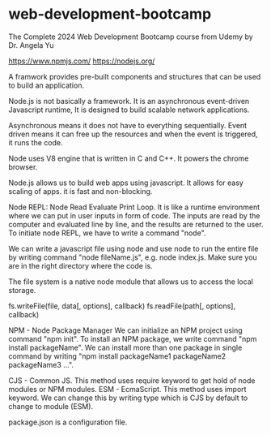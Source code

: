 # web-development-bootcamp
The Complete 2024 Web Development Bootcamp course from Udemy by Dr. Angela Yu

https://www.npmjs.com/
https://nodejs.org/

A framwork provides pre-built components and structures that can be used to build an application.

Node.js is not basically a framework. It is an asynchronous event-driven Javascript runtime,
It is designed to build scalable network applications.

Asynchronous means it does not have to everything sequentially.
Event driven means it can free up the resources and when the event is triggered, it runs the code.

Node uses V8 engine that is written in C and C++. It powers the chrome browser.

Node.js allows us to build web apps using javascript.
It allows for easy scaling of apps. it is fast and non-blocking.

Node REPL: Node Read Evaluate Print Loop. It is like a runtime environment where we can put in user inputs in form of code. The inputs are read by the computer and evaluated line by line, and the results are returned to the user.
To initiate node REPL, we have to write a command "node".

We can write a javascript file using node and use node to run the entire file by writing command "node fileName.js", e.g. node index.js. Make sure you are in the right directory where the code is.

The file system is a native node module that allows us to access the local storage.

fs.writeFile(file, data[, options], callback)
fs.readFile(path[, options], callback)

NPM - Node Package Manager
We can initialize an NPM project using command "npm init".
To install an NPM package, we write command "npm install packageName".
We can install more than one package in single command by writing "npm install packageName1 packageName2 packageName3 ...".

CJS - Common JS. This method uses require keyword to get hold of node modules or NPM modules.
ESM - EcmaScript. This method uses import keyword.
We can change this by writing type which is CJS by default to change to module (ESM).

package.json is a configuration file.